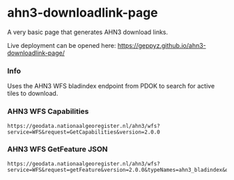 # ahn3-downloadlink-page
A very basic page that generates AHN3 download links.

Live deployment can be opened here: https://geppyz.github.io/ahn3-downloadlink-page/

### Info
Uses the AHN3 WFS bladindex endpoint from PDOK to search for active tiles to download.

### AHN3 WFS Capabilities
```url
https://geodata.nationaalgeoregister.nl/ahn3/wfs?service=WFS&request=GetCapabilities&version=2.0.0
```

### AHN3 WFS GetFeature JSON
```url
https://geodata.nationaalgeoregister.nl/ahn3/wfs?service=WFS&request=getFeature&version=2.0.0&typeNames=ahn3_bladindex&outputFormat=application/json
```
